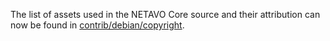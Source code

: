 The list of assets used in the NETAVO Core source and their attribution can now be found in [contrib/debian/copyright](../contrib/debian/copyright).
